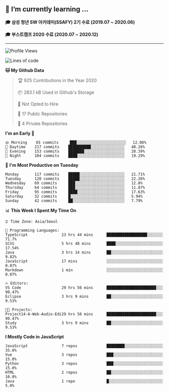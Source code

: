 ## 🌱 I’m currently learning ...

**🎓 삼성 청년 SW 아카데미(SSAFY) 2기 수료 (2019.07 ~ 2020.06)**

**🎓 부스트캠프 2020 수료 (2020.07 ~ 2020.12)**
 
-----

<!--START_SECTION:waka-->
![Profile Views](http://img.shields.io/badge/Profile%20Views-7-blue)

![Lines of code](https://img.shields.io/badge/From%20Hello%20World%20I%27ve%20Written-2.9%20million%20lines%20of%20code-blue)

**🐱 My Github Data** 

> 🏆 925 Contributions in the Year 2020
 > 
> 📦 283.1 kB Used in Github's Storage 
 > 
> 🚫 Not Opted to Hire
 > 
> 📜 17 Public Repositories 
 > 
> 🔑 4 Private Repositories  
 > 
**I'm an Early 🐤** 

```text
🌞 Morning    65 commits     ███░░░░░░░░░░░░░░░░░░░░░░   12.06% 
🌆 Daytime    217 commits    ██████████░░░░░░░░░░░░░░░   40.26% 
🌃 Evening    153 commits    ███████░░░░░░░░░░░░░░░░░░   28.39% 
🌙 Night      104 commits    ████░░░░░░░░░░░░░░░░░░░░░   19.29%

```
📅 **I'm Most Productive on Tuesday** 

```text
Monday       117 commits    █████░░░░░░░░░░░░░░░░░░░░   21.71% 
Tuesday      120 commits    █████░░░░░░░░░░░░░░░░░░░░   22.26% 
Wednesday    69 commits     ███░░░░░░░░░░░░░░░░░░░░░░   12.8% 
Thursday     64 commits     ███░░░░░░░░░░░░░░░░░░░░░░   11.87% 
Friday       95 commits     ████░░░░░░░░░░░░░░░░░░░░░   17.63% 
Saturday     32 commits     █░░░░░░░░░░░░░░░░░░░░░░░░   5.94% 
Sunday       42 commits     ██░░░░░░░░░░░░░░░░░░░░░░░   7.79%

```


📊 **This Week I Spent My Time On** 

```text
⌚︎ Time Zone: Asia/Seoul

💬 Programming Languages: 
TypeScript               23 hrs 44 mins      ██████████████████░░░░░░░   71.7% 
SCSS                     5 hrs 48 mins       ████░░░░░░░░░░░░░░░░░░░░░   17.54% 
Java                     3 hrs 14 mins       ██░░░░░░░░░░░░░░░░░░░░░░░   9.82% 
JavaScript               17 mins             ░░░░░░░░░░░░░░░░░░░░░░░░░   0.87% 
Markdown                 1 min               ░░░░░░░░░░░░░░░░░░░░░░░░░   0.07%

🔥 Editors: 
VS Code                  29 hrs 56 mins      ██████████████████████░░░   90.47% 
Eclipse                  3 hrs 9 mins        ██░░░░░░░░░░░░░░░░░░░░░░░   9.53%

🐱‍💻 Projects: 
Project14-A-Web-Audio-Edi29 hrs 56 mins      ██████████████████████░░░   90.47% 
Study                    3 hrs 9 mins        ██░░░░░░░░░░░░░░░░░░░░░░░   9.53%

```

**I Mostly Code in JavaScript** 

```text
JavaScript               7 repos             ████████░░░░░░░░░░░░░░░░░   35.0% 
Vue                      3 repos             ███░░░░░░░░░░░░░░░░░░░░░░   15.0% 
Python                   3 repos             ███░░░░░░░░░░░░░░░░░░░░░░   15.0% 
HTML                     2 repos             ██░░░░░░░░░░░░░░░░░░░░░░░   10.0% 
Java                     1 repo              █░░░░░░░░░░░░░░░░░░░░░░░░   5.0%

```



<!--END_SECTION:waka-->
